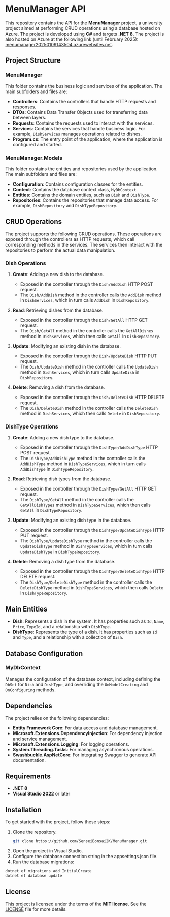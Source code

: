 # MenuManager API

This repository contains the API for the **MenuManager** project, a university project aimed at performing CRUD operations using a database hosted on Azure. The project is developed using **C#** and targets **.NET 8**. 
The project is also hosted on Azure at the following link (until February 2025): [menumanager20250109143504.azurewebsites.net](https://menumanager20250109143504.azurewebsites.net).

## Project Structure

### MenuManager
This folder contains the business logic and services of the application. The main subfolders and files are:

- **Controllers**: Contains the controllers that handle HTTP requests and responses.
- **DTOs**: Contains Data Transfer Objects used for transferring data between layers.
- **Requests**: Contains the requests used to interact with the services.
- **Services**: Contains the services that handle business logic. For example, `DishServices` manages operations related to dishes.
- **Program.cs**: The entry point of the application, where the application is configured and started.

### MenuManager.Models
This folder contains the entities and repositories used by the application. The main subfolders and files are:

- **Configuration**: Contains configuration classes for the entities.
- **Context**: Contains the database context class, `MyDbContext`.
- **Entities**: Contains the domain entities, such as `Dish` and `DishType`.
- **Repositories**: Contains the repositories that manage data access. For example, `DishRepository` and `DishTypeRepository`.

## CRUD Operations

The project supports the following CRUD operations. These operations are exposed through the controllers as HTTP requests, which call corresponding methods in the services. The services then interact with the repositories to perform the actual data manipulation.

### Dish Operations

1. **Create**: Adding a new dish to the database.
   - Exposed in the controller through the `Dish/AddDish` HTTP POST request.
   - The `Dish/AddDish` method in the controller calls the `AddDish` method in `DishServices`, which in turn calls `AddDish` in `DishRepository`.

2. **Read**: Retrieving dishes from the database.
   - Exposed in the controller through the `Dish/GetAll` HTTP GET request.
   - The `Dish/GetAll` method in the controller calls the `GetAllDishes` method in `DishServices`, which then calls `GetAll` in `DishRepository`.

3. **Update**: Modifying an existing dish in the database.
   - Exposed in the controller through the `Dish/UpdateDish` HTTP PUT request.
   - The `Dish/UpdateDish` method in the controller calls the `UpdateDish` method in `DishServices`, which in turn calls `UpdateDish` in `DishRepository`.

4. **Delete**: Removing a dish from the database.
   - Exposed in the controller through the `Dish/DeleteDish` HTTP DELETE request.
   - The `Dish/DeleteDish` method in the controller calls the `DeleteDish` method in `DishServices`, which then calls `Delete` in `DishRepository`.

### DishType Operations

1. **Create**: Adding a new dish type to the database.
   - Exposed in the controller through the `DishType/AddDishType` HTTP POST request.
   - The `DishType/AddDishType` method in the controller calls the `AddDishType` method in `DishTypeServices`, which in turn calls `AddDishType` in `DishTypeRepository`.

2. **Read**: Retrieving dish types from the database.
   - Exposed in the controller through the `DishType/GetAll` HTTP GET request.
   - The `DishType/GetAll` method in the controller calls the `GetAllDishTypes` method in `DishTypeServices`, which then calls `GetAll` in `DishTypeRepository`.

3. **Update**: Modifying an existing dish type in the database.
   - Exposed in the controller through the `DishType/UpdateDishType` HTTP PUT request.
   - The `DishType/UpdateDishType` method in the controller calls the `UpdateDishType` method in `DishTypeServices`, which in turn calls `UpdateDishType` in `DishTypeRepository`.

4. **Delete**: Removing a dish type from the database.
   - Exposed in the controller through the `DishType/DeleteDishType` HTTP DELETE request.
   - The `DishType/DeleteDishType` method in the controller calls the `DeleteDishType` method in `DishTypeServices`, which then calls `Delete` in `DishTypeRepository`.

## Main Entities

- **Dish**: Represents a dish in the system. It has properties such as `Id`, `Name`, `Price`, `TypeId`, and a relationship with `DishType`.
- **DishType**: Represents the type of a dish. It has properties such as `Id` and `Type`, and a relationship with a collection of `Dish`.

## Database Configuration

### MyDbContext
Manages the configuration of the database context, including defining the `DbSet` for `Dish` and `DishType`, and overriding the `OnModelCreating` and `OnConfiguring` methods.

## Dependencies

The project relies on the following dependencies:

- **Entity Framework Core**: For data access and database management.
- **Microsoft.Extensions.DependencyInjection**: For dependency injection and service management.
- **Microsoft.Extensions.Logging**: For logging operations.
- **System.Threading.Tasks**: For managing asynchronous operations.
- **Swashbuckle.AspNetCore**: For integrating Swagger to generate API documentation.

## Requirements

- **.NET 8**
- **Visual Studio 2022** or later

## Installation

To get started with the project, follow these steps:

1. Clone the repository.
   ```bash
   git clone https://github.com/SenseiBonsai2K/MenuManager.git
   ```
2. Open the project in Visual Studio.
3. Configure the database connection string in the appsettings.json file.
4. Run the database migrations:
  ```bash
  dotnet ef migrations add InitialCreate
  dotnet ef database update
  ```

## License
This project is licensed under the terms of the **MIT license**. See the [LICENSE](LICENSE) file for more details.

